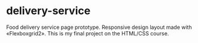 # delivery-service
Food delivery service page prototype. Responsive design layout made with «Flexboxgrid2».
This is my final project on the HTML/CSS course.
